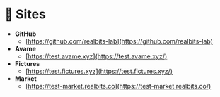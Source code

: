 # 📡 Sites

* **GitHub**
  * [https://github.com/realbits-lab](https://github.com/realbits-lab)
* **Avame**
  * [https://test.avame.xyz](https://test.avame.xyz/)
* **Fictures**
  * [https://test.fictures.xyz](https://test.fictures.xyz/)
* **Market**
  * [https://test-market.realbits.co](https://test-market.realbits.co/)

